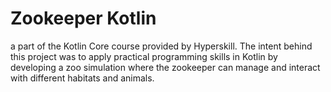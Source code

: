 # Zookeeper Kotlin
 a part of the Kotlin Core course provided by Hyperskill. The intent behind this project was to apply practical programming skills in Kotlin by developing a zoo simulation where the zookeeper can manage and interact with different habitats and animals.
